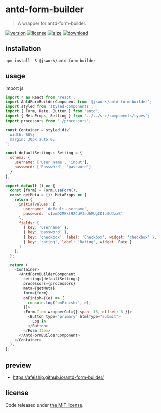 # antd-form-builder
> A wrapper for antd-form-builder.

[![version][version-image]][version-url]
[![license][license-image]][license-url]
[![size][size-image]][size-url]
[![download][download-image]][download-url]

## installation
```shell
npm install -S @jswork/antd-form-builder
```

## usage
import js
  ```js
  import * as React from 'react';
  import AntdFormBuilderComponent from '@jswork/antd-form-builder';
  import styled from 'styled-components';
  import { Form, Rate, Button } from 'antd';
  import { MetaProps, Setting } from '../../src/components/types';
  import processors from './processors';

  const Container = styled.div`
    width: 80%;
    margin: 30px auto 0;
  `;

  const defaultSettings: Setting = {
    schema: {
      username: ['User Name', 'input'],
      password: ['Password', 'password']
    }
  };

  export default () => {
    const [form] = Form.useForm();
    const getMeta = (): MetaProps => {
      return {
        initialValues: {
          username: 'default-username',
          password: 's1zmD2MEkl92CdVIsUhMUgCK1u0UJzxB'
        },
        fields: [
          { key: 'username' },
          { key: 'password' },
          { key: 'checkbox', label: 'Checkbox', widget: 'checkbox' },
          { key: 'rating', label: 'Rating', widget: Rate }
        ]
      };
    };

    return (
      <Container>
        <AntdFormBuilderComponent
          setting={defaultSettings}
          processors={processors}
          meta={getMeta}
          form={form}
          onFinish={(e) => {
            console.log('onFinish:', e);
          }}>
          <Form.Item wrapperCol={{ span: 16, offset: 8 }}>
            <Button type="primary" htmlType="submit">
              Log in
            </Button>
          </Form.Item>
        </AntdFormBuilderComponent>
      </Container>
    );
  };

  ```

## preview
- https://afeiship.github.io/antd-form-builder/

## license
Code released under [the MIT license](https://github.com/afeiship/antd-form-builder/blob/master/LICENSE.txt).

[version-image]: https://img.shields.io/npm/v/@jswork/antd-form-builder
[version-url]: https://npmjs.org/package/@jswork/antd-form-builder

[license-image]: https://img.shields.io/npm/l/@jswork/antd-form-builder
[license-url]: https://github.com/afeiship/antd-form-builder/blob/master/LICENSE.txt

[size-image]: https://img.shields.io/bundlephobia/minzip/@jswork/antd-form-builder
[size-url]: https://github.com/afeiship/antd-form-builder/blob/master/dist/antd-form-builder.min.js

[download-image]: https://img.shields.io/npm/dm/@jswork/antd-form-builder
[download-url]: https://www.npmjs.com/package/@jswork/antd-form-builder
